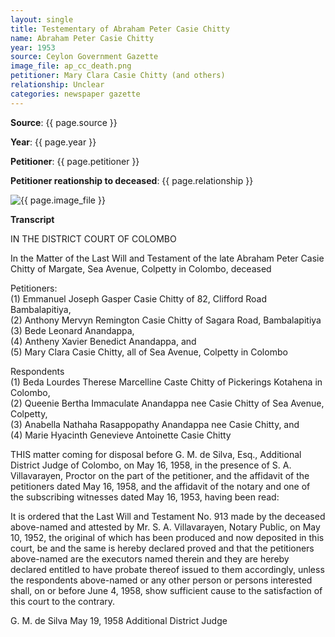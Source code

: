 ```yaml
---
layout: single
title: Testementary of Abraham Peter Casie Chitty 
name: Abraham Peter Casie Chitty 
year: 1953
source: Ceylon Government Gazette
image_file: ap_cc_death.png
petitioner: Mary Clara Casie Chitty (and others)
relationship: Unclear
categories: newspaper gazette
---
```




  **Source**: {{ page.source }}

  **Year**: {{ page.year }}

  **Petitioner**: {{ page.petitioner }}

  **Petitioner reationship to deceased**: {{ page.relationship }} 

 <img src="/family-history/assets/images/gazette/{{ page.image_file }}" alt="{{ page.image_file }}">

 **Transcript** 

IN THE DISTRICT COURT OF COLOMBO

In the Matter of the Last Will and Testament of the late Abraham Peter Casie Chitty of Margate, Sea Avenue, Colpetty in Colombo, deceased

Petitioners:<br />
(1) Emmanuel Joseph Gasper Casie Chitty of 82, Clifford Road Bambalapitiya,<br />
(2) Anthony Mervyn Remington Casie Chitty of Sagara Road, Bambalapitiya<br />
(3) Bede Leonard Anandappa,<br />
(4) Antheny Xavier Benedict Anandappa, and<br />
(5) Mary Clara Casie Chitty, all of Sea Avenue, Colpetty in Colombo<br />
 
Respondents<br />
(1) Beda Lourdes Therese Marcelline Caste Chitty of Pickerings Kotahena in Colombo,<br />
(2) Queenie Bertha Immaculate Anandappa nee Casie Chitty of Sea Avenue, Colpetty,<br />
(3) Anabella Nathaha Rasappopathy Anandappa nee Casie Chitty, and<br />
(4) Marie Hyacinth Genevieve Antoinette Casie Chitty<br />

THIS matter coming for disposal before G. M. de Silva, Esq., Additional District Judge of Colombo, on May 16, 1958, in the presence of S. A. Villavarayen, Proctor on the part of the petitioner, and the affidavit of the petitioners dated May 16, 1958, and the affidavit of the notary and one of the subscribing witnesses dated May 16, 1953, having been read:

It is ordered that the Last Will and Testament No. 913 made by the deceased above-named and attested by Mr. S. A. Villavarayen, Notary Public, on May 10, 1952, the original of which has been produced and now deposited in this court, be and the same is hereby declared proved and that the petitioners above-named are the executors named therein and they are hereby declared entitled to have probate thereof issued to them accordingly, unless the respondents above-named or any other person or persons interested shall, on or before June 4, 1958, show sufficient cause to the satisfaction of this court to the contrary.

G. M. de Silva
May 19, 1958
Additional District Judge